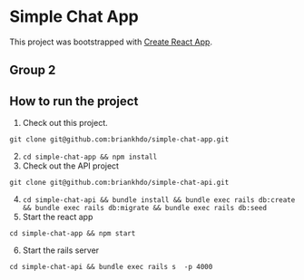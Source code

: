 # Simple Chat App

This project was bootstrapped with [Create React App](https://github.com/facebook/create-react-app).

## Group 2

## How to run the project

1. Check out this project.

```
git clone git@github.com:briankhdo/simple-chat-app.git
```

2. `cd simple-chat-app && npm install`
3. Check out the API project

```
git clone git@github.com:briankhdo/simple-chat-api.git
```

4. `cd simple-chat-api && bundle install && bundle exec rails db:create && bundle exec rails db:migrate && bundle exec rails db:seed`
5. Start the react app

```
cd simple-chat-app && npm start
```

6. Start the rails server

```
cd simple-chat-api && bundle exec rails s  -p 4000
```
